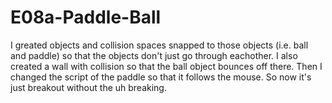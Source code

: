 # E08a-Paddle-Ball

I greated objects and collision spaces snapped to those objects (i.e. ball and paddle) so that the objects don't just go through eachother. I also created a wall with collision so that the ball object bounces off there. Then I changed the script of the paddle so that it follows the mouse. So now it's just breakout without the uh breaking. 
